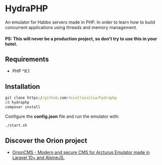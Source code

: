 # HydraPHP

An emulator for Habbo servers made in PHP. In order to learn how to build concurrent applications using threads and memory management.

#### PS: This will never be a production project, so don't try to use this in your hotel.

## Requirements

- PHP ^8.1

## Installation

```cmd
git clone https://github.com/nicollassilva/hydraphp
cd hydraphp
composer install
```

Configure the **config.json** file and run the emulator with:

```cmd
./start.sh
```

## Discover the Orion project

- [OrionCMS - Modern and secure CMS for Arcturus Emulator made in Laravel 10+ and AlpineJS.](https://github.com/nicollassilva/orioncms)